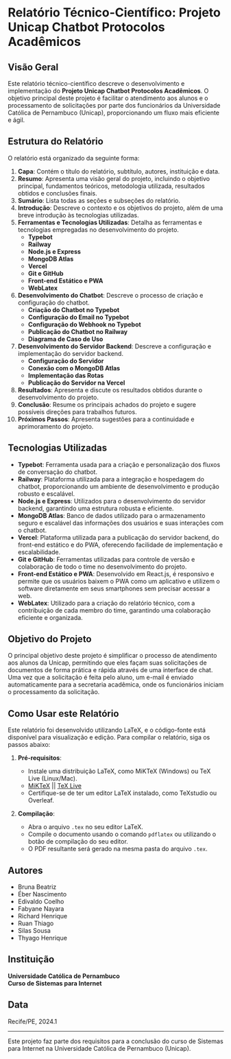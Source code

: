 # Relatório Técnico-Científico: Projeto Unicap Chatbot Protocolos Acadêmicos

## Visão Geral

Este relatório técnico-científico descreve o desenvolvimento e implementação do **Projeto Unicap Chatbot Protocolos Acadêmicos**. O objetivo principal deste projeto é facilitar o atendimento aos alunos e o processamento de solicitações por parte dos funcionários da Universidade Católica de Pernambuco (Unicap), proporcionando um fluxo mais eficiente e ágil.

## Estrutura do Relatório

O relatório está organizado da seguinte forma:

1. **Capa**: Contém o título do relatório, subtítulo, autores, instituição e data.
2. **Resumo**: Apresenta uma visão geral do projeto, incluindo o objetivo principal, fundamentos teóricos, metodologia utilizada, resultados obtidos e conclusões finais.
3. **Sumário**: Lista todas as seções e subseções do relatório.
4. **Introdução**: Descreve o contexto e os objetivos do projeto, além de uma breve introdução às tecnologias utilizadas.
5. **Ferramentas e Tecnologias Utilizadas**: Detalha as ferramentas e tecnologias empregadas no desenvolvimento do projeto.
   - **Typebot**
   - **Railway**
   - **Node.js e Express**
   - **MongoDB Atlas**
   - **Vercel**
   - **Git e GitHub**
   - **Front-end Estático e PWA**
   - **WebLatex**
6. **Desenvolvimento do Chatbot**: Descreve o processo de criação e configuração do chatbot.
   - **Criação do Chatbot no Typebot**
   - **Configuração do Email no Typebot**
   - **Configuração do Webhook no Typebot**
   - **Publicação do Chatbot no Railway**
   - **Diagrama de Caso de Uso**
7. **Desenvolvimento do Servidor Backend**: Descreve a configuração e implementação do servidor backend.
   - **Configuração do Servidor**
   - **Conexão com o MongoDB Atlas**
   - **Implementação das Rotas**
   - **Publicação do Servidor na Vercel**
8. **Resultados**: Apresenta e discute os resultados obtidos durante o desenvolvimento do projeto.
9. **Conclusão**: Resume os principais achados do projeto e sugere possíveis direções para trabalhos futuros.
10. **Próximos Passos**: Apresenta sugestões para a continuidade e aprimoramento do projeto.

## Tecnologias Utilizadas

- **Typebot**: Ferramenta usada para a criação e personalização dos fluxos de conversação do chatbot.
- **Railway**: Plataforma utilizada para a integração e hospedagem do chatbot, proporcionando um ambiente de desenvolvimento e produção robusto e escalável.
- **Node.js e Express**: Utilizados para o desenvolvimento do servidor backend, garantindo uma estrutura robusta e eficiente.
- **MongoDB Atlas**: Banco de dados utilizado para o armazenamento seguro e escalável das informações dos usuários e suas interações com o chatbot.
- **Vercel**: Plataforma utilizada para a publicação do servidor backend, do front-end estático e do PWA, oferecendo facilidade de implementação e escalabilidade.
- **Git e GitHub**: Ferramentas utilizadas para controle de versão e colaboração de todo o time no desenvolvimento do projeto.
- **Front-end Estático e PWA**: Desenvolvido em React.js, é responsivo e permite que os usuários baixem o PWA como um aplicativo e utilizem o software diretamente em seus smartphones sem precisar acessar a web.
- **WebLatex**: Utilizado para a criação do relatório técnico, com a contribuição de cada membro do time, garantindo uma colaboração eficiente e organizada.

## Objetivo do Projeto

O principal objetivo deste projeto é simplificar o processo de atendimento aos alunos da Unicap, permitindo que eles façam suas solicitações de documentos de forma prática e rápida através de uma interface de chat. Uma vez que a solicitação é feita pelo aluno, um e-mail é enviado automaticamente para a secretaria acadêmica, onde os funcionários iniciam o processamento da solicitação.

## Como Usar este Relatório

Este relatório foi desenvolvido utilizando LaTeX, e o código-fonte está disponível para visualização e edição. Para compilar o relatório, siga os passos abaixo:

1. **Pré-requisitos**:
   - Instale uma distribuição LaTeX, como MiKTeX (Windows) ou TeX Live (Linux/Mac).
   - [MiKTeX](https://miktex.org/) || [TeX Live](https://tug.org/texlive/)
   - Certifique-se de ter um editor LaTeX instalado, como TeXstudio ou Overleaf.

2. **Compilação**:
   - Abra o arquivo `.tex` no seu editor LaTeX.
   - Compile o documento usando o comando `pdflatex` ou utilizando o botão de compilação do seu editor.
   - O PDF resultante será gerado na mesma pasta do arquivo `.tex`.

## Autores

- Bruna Beatriz
- Éber Nascimento
- Edivaldo Coelho
- Fabyane Nayara
- Richard Henrique
- Ruan Thiago
- Silas Sousa
- Thyago Henrique

## Instituição

**Universidade Católica de Pernambuco**  
**Curso de Sistemas para Internet**

## Data

Recife/PE, 2024.1

---

Este projeto faz parte dos requisitos para a conclusão do curso de Sistemas para Internet na Universidade Católica de Pernambuco (Unicap).
